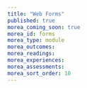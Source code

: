 ```yaml
---
title: "Web Forms"
published: true
morea_coming_soon: true
morea_id: forms
morea_type: module
morea_outcomes:
morea_readings:
morea_experiences:
morea_assessments:
morea_sort_order: 10
---
```

